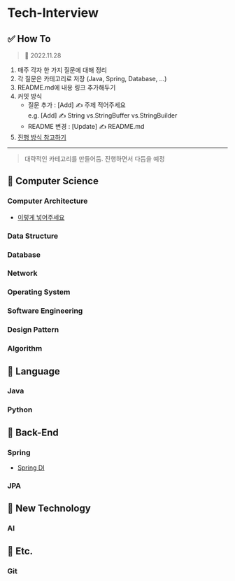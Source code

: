 # Tech-Interview

## ✅ How To
> 📅 2022.11.28
1. 매주 각자 한 가지 질문에 대해 정리
2. 각 질문은 카테고리로 저장 (Java, Spring, Database, ...)
3. README.md에 내용 링크 추가해두기
4. 커밋 방식
    - 질문 추가 : [Add] ✍️ 주제 적어주세요 <br/>
        e.g. [Add] ✍️ String vs.StringBuffer vs.StringBuilder
    - README 변경 : [Update] ✍️ README.md
5. [진행 방식 참고하기](https://github.com/gyoogle/tech-interview-for-developer)

---

> 대략적인 카테고리를 만들어둠. 진행하면서 다듬을 예정

## 🔎 Computer Science

### Computer Architecture
- [이렇게 넣어주세요](./github-링크)

### Data Structure

### Database

### Network

### Operating System

### Software Engineering

### Design Pattern

### Algorithm

## 🔎 Language

### Java

### Python

## 🔎 Back-End

### Spring
- [Spring DI](./Spring/DI.md)

### JPA

## 🔎 New Technology

### AI

## 🔎 Etc.

### Git
